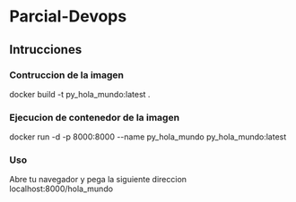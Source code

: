 # Parcial-Devops

## Intrucciones

### Contruccion de la imagen
docker build -t py_hola_mundo:latest .

### Ejecucion de contenedor de la imagen
docker run -d -p 8000:8000 --name py_hola_mundo  py_hola_mundo:latest

### Uso
Abre tu navegador y pega la siguiente direccion localhost:8000/hola_mundo